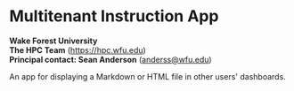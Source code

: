 # Multitenant Instruction App

**Wake Forest University**<br>
**The HPC Team** (https://hpc.wfu.edu)<br>
**Principal contact: Sean Anderson** (anderss@wfu.edu)

An app for displaying a Markdown or HTML file in other users' dashboards.

